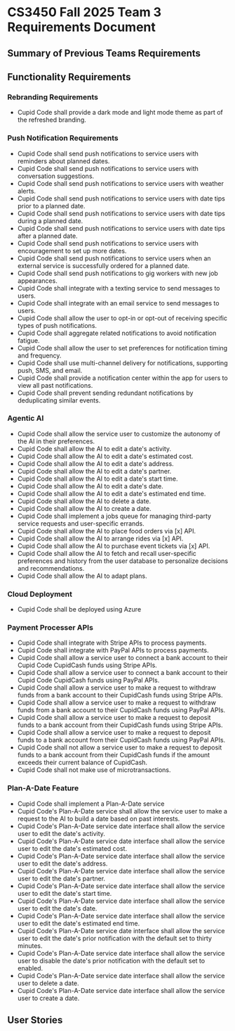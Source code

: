 # CS3450 Fall 2025 Team 3 Requirements Document
## Summary of Previous Teams Requirements

## Functionality Requirements

### Rebranding Requirements
- Cupid Code shall provide a dark mode and light mode theme as part of the refreshed branding.

### Push Notification Requirements
- Cupid Code shall send push notifications to service users with reminders about planned dates.
- Cupid Code shall send push notifications to service users with conversation suggestions.
- Cupid Code shall send push notifications to service users with weather alerts.
- Cupid Code shall send push notifications to service users with date tips prior to a planned date.
- Cupid Code shall send push notifications to service users with date tips during a planned date.
- Cupid Code shall send push notifications to service users with date tips after a planned date.
- Cupid Code shall send push notifications to service users with encouragement to set up more dates.
- Cupid Code shall send push notifications to service users when an external service is successfully ordered for a planned date.
- Cupid Code shall send push notifications to gig workers with new job appearances.
- Cupid Code shall integrate with a texting service to send messages to users.
- Cupid Code shall integrate with an email service to send messages to users.
- Cupid Code shall allow the user to opt-in or opt-out of receiving specific types of push notifications.
- Cupid Code shall aggregate related notifications to avoid notification fatigue.
- Cupid Code shall allow the user to set preferences for notification timing and frequency.
- Cupid Code shall use multi-channel delivery for notifications, supporting push, SMS, and email.
- Cupid Code shall provide a notification center within the app for users to view all past notifications.
- Cupid Code shall prevent sending redundant notifications by deduplicating similar events.

### Agentic AI
- Cupid Code shall allow the service user to customize the autonomy of the AI in their preferences.
- Cupid Code shall allow the AI to edit a date's activity.
- Cupid Code shall allow the AI to edit a date's estimated cost.
- Cupid Code shall allow the AI to edit a date's address.
- Cupid Code shall allow the AI to edit a date's partner.
- Cupid Code shall allow the AI to edit a date's start time.
- Cupid Code shall allow the AI to edit a date's date.
- Cupid Code shall allow the AI to edit a date's estimated end time.
- Cupid Code shall allow the AI to delete a date.
- Cupid Code shall allow the AI to create a date.
- Cupid Code shall implement a jobs queue for managing third-party service requests and user-specific errands.
- Cupid Code shall allow the AI to place food orders via [x] API.
- Cupid Code shall allow the AI to arrange rides via [x] API.
- Cupid Code shall allow the AI to purchase event tickets via [x] API.
- Cupid Code shall allow the AI to fetch and recall user-specific preferences and history from the user database to personalize decisions and recommendations.
- Cupid Code shall allow the AI to adapt plans.

### Cloud Deployment
- Cupid Code shall be deployed using Azure

### Payment Processer APIs
- Cupid Code shall integrate with Stripe APIs to process payments.
- Cupid Code shall integrate with PayPal APIs to process payments.
- Cupid Code shall allow a service user to connect a bank account to their Cupid Code CupidCash funds using Stripe APIs.
- Cupid Code shall allow a service user to connect a bank account to their Cupid Code CupidCash funds using PayPal APIs.
- Cupid Code shall allow a service user to make a request to withdraw funds from a bank account to their CupidCash funds using Stripe APIs.
- Cupid Code shall allow a service user to make a request to withdraw funds from a bank account to their CupidCash funds using PayPal APIs.
- Cupid Code shall allow a service user to make a request to deposit funds to a bank account from their CupidCash funds using Stripe APIs.
- Cupid Code shall allow a service user to make a request to deposit funds to a bank account from their CupidCash funds using PayPal APIs.
- Cupid Code shall not allow a service user to make a request to deposit funds to a bank account from their CupidCash funds if the amount exceeds their current balance of CupidCash.
- Cupid Code shall not make use of microtransactions.

### Plan-A-Date Feature
- Cupid Code shall implement a Plan-A-Date service
- Cupid Code's Plan-A-Date service shall allow the service user to make a request to the AI to build a date based on past interests.
- Cupid Code's Plan-A-Date service date interface shall allow the service user to edit the date's activity.
- Cupid Code's Plan-A-Date service date interface shall allow the service user to edit the date's estimated cost.
- Cupid Code's Plan-A-Date service date interface shall allow the service user to edit the date's address.
- Cupid Code's Plan-A-Date service date interface shall allow the service user to edit the date's partner.
- Cupid Code's Plan-A-Date service date interface shall allow the service user to edit the date's start time.
- Cupid Code's Plan-A-Date service date interface shall allow the service user to edit the date's date.
- Cupid Code's Plan-A-Date service date interface shall allow the service user to edit the date's estimated end time.
- Cupid Code's Plan-A-Date service date interface shall allow the service user to edit the date's prior notification with the default set to thirty minutes.
- Cupid Code's Plan-A-Date service date interface shall allow the service user to disable the date's prior notification with the default set to enabled.
- Cupid Code's Plan-A-Date service date interface shall allow the service user to delete a date.
- Cupid Code's Plan-A-Date service date interface shall allow the service user to create a date.

## User Stories

